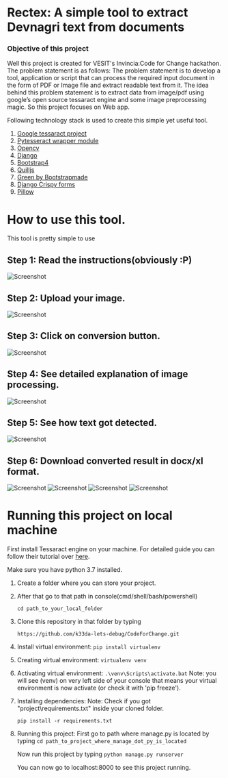 # Rectex: A simple tool to extract Devnagri text from documents
### Objective of this project
Well this project is created for VESIT's Invincia:Code for Change hackathon. The problem statement is as follows: 
The problem statement is to develop a tool, application or script
that can process the required input document in the form of PDF
or Image file and extract readable text from it.
The idea behind this problem statement is to extract data from
image/pdf using google’s open source tessaract engine and some image preprocessing magic. 
So this project focuses on Web app.

Following technology stack is used to create this simple yet useful tool. 
1. [Google tessaract project](https://github.com/tesseract-ocr/) 
2. [Pytesseract wrapper module](https://pypi.org/project/pytesseract/)
3. [Opencv](https://opencv.org/)
4. [Django](https://www.djangoproject.com/)
5. [Bootstrap4](https://getbootstrap.com/docs/4.0/getting-started/introduction/)
6. [Quilljs](https://quilljs.com/)
7. [Green by Bootstrapmade](https://bootstrapmade.com/green-free-one-page-bootstrap-template/)
8. [Django Crispy forms](https://django-crispy-forms.readthedocs.io/en/latest/)
9. [Pillow](https://pypi.org/project/Pillow/)

# How to use this tool.
This tool is pretty simple to use

## Step 1: Read the instructions(obviously :P)

![Screenshot](Screenshots/1.PNG)

## Step 2: Upload your image.

![Screenshot](Screenshots/2.PNG)

## Step 3: Click on conversion button.

![Screenshot](Screenshots/3.PNG)

## Step 4: See detailed explanation of image processing.

![Screenshot](Screenshots/4.PNG)

## Step 5: See how text got detected.

![Screenshot](Screenshots/5.PNG)

## Step 6: Download converted result in docx/xl format.

![Screenshot](Screenshots/6.PNG)
![Screenshot](Screenshots/7.PNG)
![Screenshot](Screenshots/8.PNG)
![Screenshot](Screenshots/9.PNG)



# Running this project on local machine

First install Tessaract engine on your machine. For detailed guide you can follow their tutorial over [here](https://tesseract-ocr.github.io/tessdoc/Compiling.html).

 Make sure you have python 3.7 installed.
 
 1. Create a folder where you can store your project.
 2. After that go to that path in console(cmd/shell/bash/powershell)
 
    `cd path_to_your_local_folder`
 
 3. Clone this repository in that folder by typing
 
    `https://github.com/k33da-lets-debug/CodeForChange.git`
 
 4. Install virtual environment:
    `pip install virtualenv`
 
 5. Creating virtual environment:
    `virtualenv venv`
 
 6. Activating virtual environment:
    `.\venv\Scripts\activate.bat`
    Note: you will see (venv) on very left side of your console that means your virtual environment is now activate (or check it with 'pip freeze').
 
 7. Installing dependencies:
    Note: Check if you got "project\requirements.txt" inside your cloned folder.
 
    `pip install -r requirements.txt`
 
 8. Running this project:
    First go to path where manage.py is located by typing
    `cd path_to_project_where_manage_dot_py_is_located`
 
    Now run this project by typing
    `python manage.py runserver`
    
    You can now go to localhost:8000 to see this project running.
 
